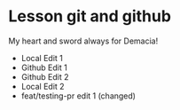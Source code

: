 # Lesson git and github

My heart and sword always for Demacia!

- Local Edit 1
- Github Edit 1
- Github Edit 2
- Local Edit 2
- feat/testing-pr edit 1 (changed)
